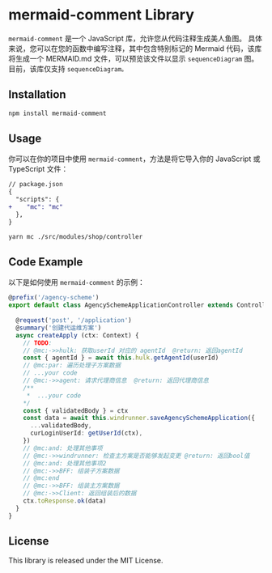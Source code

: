 # mermaid-comment Library

`mermaid-comment` 是一个 JavaScript 库，允许您从代码注释生成美人鱼图。 具体来说，您可以在您的函数中编写注释，其中包含特别标记的 Mermaid 代码，该库将生成一个 MERMAID.md 文件，可以预览该文件以显示 `sequenceDiagram` 图。 目前，该库仅支持 `sequenceDiagram。`


## Installation
```sh
npm install mermaid-comment
```

## Usage
你可以在你的项目中使用 `mermaid-comment`，方法是将它导入你的 JavaScript 或 TypeScript 文件：

```diff
// package.json
{
  "scripts": {
+    "mc": "mc"
  },
}
```

```sh
yarn mc ./src/modules/shop/controller
```

## Code Example
以下是如何使用 `mermaid-comment` 的示例：
```ts
@prefix('/agency-scheme')
export default class AgencySchemeApplicationController extends Controller {
 
  @request('post', '/application')
  @summary('创建代运维方案')
  async createApply (ctx: Context) {
    // TODO:
    // @mc:->>hulk: 获取userId 对应的 agentId  @return: 返回agentId
    const { agentId } = await this.hulk.getAgentId(userId)
    // @mc:par: 遍历处理子方案数据
    // ...your code
    // @mc:->>agent: 请求代理商信息  @return: 返回代理商信息
    /**
     *  ...your code
    */
    const { validatedBody } = ctx
    const data = await this.windrunner.saveAgencySchemeApplication({
      ...validatedBody,
      curLoginUserId: getUserId(ctx),
    })
    // @mc:and: 处理其他事项
    // @mc:->>windrunner: 检查主方案是否能够发起变更 @return: 返回bool值
    // @mc:and: 处理其他事项2
    // @mc:->>BFF: 组装子方案数据
    // @mc:end
    // @mc:->>BFF: 组装主方案数据
    // @mc:->>Client: 返回组装后的数据
    ctx.toResponse.ok(data)
  }
}
```

## License
This library is released under the MIT License.
